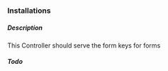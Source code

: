 ### Installations


##### Description
This Controller should serve the form keys for forms


##### Todo
